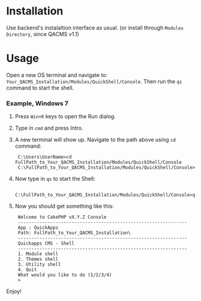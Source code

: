 # Installation
Use backend's instalaltion interface as usual. (or install through `Modules Directory`, since QACMS v1.1)


# Usage
Open a new OS terminal and navigate to: `Your_QACMS_Installation/Modules/QuickShell/Console`.
Then run the `qs` command to start the shell.


### Example, Windows 7

1. Press `Win+R` keys to open the Run dialog. 
2. Type in `cmd` and press Intro.
3. A new terminal will show up. Navigate to the path above using `cd` command:


        C:\Users\UserName>cd FullPath_to_Your_QACMS_Installation/Modules/QuickShell/Console
        C:\FullPath_to_Your_QACMS_Installation/Modules/QuickShell/Console>

	
4. Now type in `qs` to start the Shell:


        C:\FullPath_to_Your_QACMS_Installation/Modules/QuickShell/Console>qs

	
5. Now you should get something like this:


        Welcome to CakePHP vX.Y.Z Console
        ---------------------------------------------------------------
        App : QuickApps
        Path: FullPath_to_Your_QACMS_Installation\
        ---------------------------------------------------------------
        Quickapps CMS - Shell
        ---------------------------------------------------------------
        1. Module shell
        2. Themes shell
        3. Utility shell
        4. Quit
        What would you like to do (1/2/3/4)
        >
	

Enjoy!